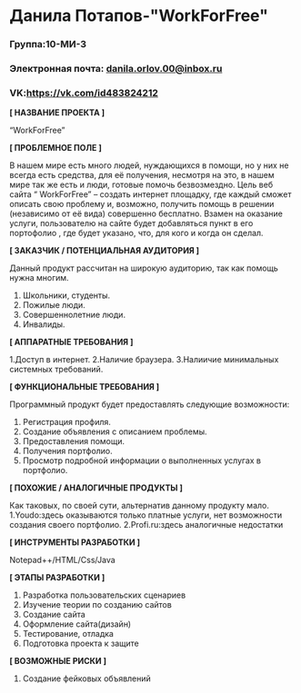 # Данила Потапов-"WorkForFree"
### Группа:10-МИ-3
### Электронная почта: danila.orlov.00@inbox.ru
### VK:https://vk.com/id483824212


**[ НАЗВАНИЕ ПРОЕКТА ]**

“WorkForFree”

**[ ПРОБЛЕМНОЕ ПОЛЕ ]**

В нашем мире есть много людей, нуждающихся в помощи, но у них не всегда есть средства, для её получения, несмотря на это, в нашем мире так же  есть и люди, готовые помочь безвозмездно. Цель веб сайта “ WorkForFree” – создать интернет площадку, где каждый сможет  описать свою проблему и, возможно, получить помощь в решении (независимо от её вида) совершенно бесплатно.  Взамен на оказание услуги,  пользователю  на сайте будет добавляться пункт в его портофолио , где будет указано, что, для кого и когда он сделал.

**[ ЗАКАЗЧИК / ПОТЕНЦИАЛЬНАЯ АУДИТОРИЯ ]**

Данный продукт рассчитан на широкую аудиторию, так как помощь нужна многим.

1.	Школьники, студенты.
2.	Пожилые люди.
3.	Совершеннолетние люди.
4.	Инвалиды.

**[ АППАРАТНЫЕ ТРЕБОВАНИЯ ]** 

1.Доступ в интернет.
2.Наличие браузера.
3.Налиичие минимальных системных требований.

**[ ФУНКЦИОНАЛЬНЫЕ ТРЕБОВАНИЯ ]**

Программный продукт будет предоставлять следующие возможности:
1.	Регистрация профиля.
2.	Создание объявления с описанием проблемы.
3.	Предоставления помощи.
4.	Получения портфолио.
5.	Просмотр подробной информации о выполненных услугах в портфолио.

**[ ПОХОЖИЕ / АНАЛОГИЧНЫЕ ПРОДУКТЫ ]**

Как таковых, по своей сути, альтернатив данному продукту мало.
1.Youdo:здесь оказываются только платные услуги, нет возможности создания своего портфолио.
2.Profi.ru:здесь аналогичные недостатки

**[ ИНСТРУМЕНТЫ РАЗРАБОТКИ ]**

Notepad++/HTML/Css/Java

**[ ЭТАПЫ РАЗРАБОТКИ ]**

1.	Разработка пользовательских сценариев
2.	Изучение теории по созданию сайтов 
3.	Создание сайта 
4.	Оформление сайта(дизайн)
5.	Тестирование, отладка
6.	Подготовка проекта к защите

**[ ВОЗМОЖНЫЕ РИСКИ ]**

1.	Создание фейковых объявлений
